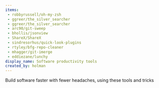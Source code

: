 ```yaml
---
items:
 - robbyrussell/oh-my-zsh
 - ggreer/the_silver_searcher
 - ggreer/the_silver_searcher
 - arc90/git-sweep
 - bhollis/jsonview
 - ShareX/ShareX
 - sindresorhus/quick-look-plugins
 - rtyley/bfg-repo-cleaner
 - mhagger/git-imerge
 - eddiezane/lunchy
display_name: Software productivity tools
created_by: holman
---
```

Build software faster with fewer headaches, using these tools and tricks
